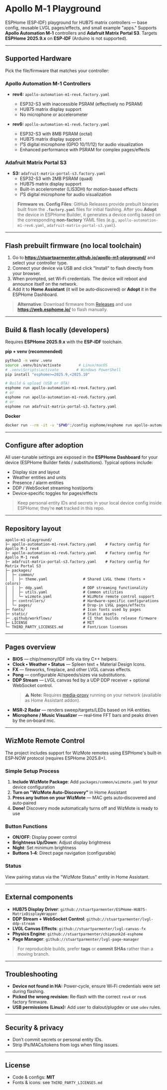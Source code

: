 # Apollo M‑1 Playground

ESPHome (ESP‑IDF) playground for HUB75 matrix controllers — base config, reusable LVGL pages/effects, and small example "apps." Supports **Apollo Automation M‑1** controllers and **Adafruit Matrix Portal S3**. Targets **ESPHome 2025.9.x** on **ESP‑IDF** (Arduino is not supported).

---

## Supported Hardware
Pick the file/firmware that matches your controller:

### Apollo Automation M‑1 Controllers
- **rev4:** `apollo-automation-m1-rev4.factory.yaml`
  - ESP32-S3 with inaccessible PSRAM (effectively no PSRAM)
  - HUB75 matrix display support
  - No microphone or accelerometer

- **rev6:** `apollo-automation-m1-rev6.factory.yaml`
  - ESP32-S3 with 8MB PSRAM (octal)
  - HUB75 matrix display support
  - I²S digital microphone (GPIO 10/11/12) for audio visualization
  - Enhanced performance with PSRAM for complex pages/effects

### Adafruit Matrix Portal S3
- **S3:** `adafruit-matrix-portal-s3.factory.yaml`
  - ESP32-S3 with 2MB PSRAM (quad)
  - HUB75 matrix display support
  - Built-in accelerometer (LIS3DH) for motion-based effects
  - I²S digital microphone for audio visualization

> **Firmware vs. Config Files**: GitHub Releases provide prebuilt binaries built from the **`.factory.yaml`** files for initial flashing. After you **Adopt** the device in ESPHome Builder, it generates a device config based on the corresponding **non-factory** YAML files (e.g., `apollo-automation-m1-rev6.yaml`, `adafruit-matrix-portal-s3.yaml`).

---

## Flash prebuilt firmware (no local toolchain)
1. Go to **https://stuartparmenter.github.io/apollo-m1-playground/** and select your controller type.
2. Connect your device via USB and click "Install" to flash directly from your browser.
3. When prompted, set Wi‑Fi credentials. The device will reboot and announce itself on the network.
4. Add it to **Home Assistant** (it will be auto‑discovered) or **Adopt** it in the ESPHome Dashboard.

> **Alternative**: Download firmware from [Releases](/stuartparmenter/apollo-m1-playground/releases) and use **https://web.esphome.io/** to flash manually.

---

## Build & flash locally (developers)
Requires **ESPHome 2025.9.x** with the **ESP‑IDF** toolchain.

**pip + venv (recommended)**
```bash
python3 -m venv .venv
source .venv/bin/activate        # Linux/macOS
# .venv\Scripts\activate        # Windows PowerShell
pip install "esphome>=2025.9,<2025.10"

# Build & upload (USB or OTA)
esphome run apollo-automation-m1-rev4.factory.yaml
# or
esphome run apollo-automation-m1-rev6.factory.yaml
# or
esphome run adafruit-matrix-portal-s3.factory.yaml
```

**Docker**
```bash
docker run --rm -it -v "$PWD":/config esphome/esphome run apollo-automation-m1-rev6.factory.yaml
```

---

## Configure after adoption
All user‑tunable settings are exposed in the **ESPHome Dashboard** for your device (ESPHome Builder fields / substitutions). Typical options include:
- Display size and layout
- Weather entities and units
- Presence / alarm entities
- DDP / WebSocket streaming host/ports
- Device‑specific toggles for pages/effects

> Keep personal entity IDs and secrets in your local device config inside ESPHome; they’re **not** tracked in this repo.

---

## Repository layout
```
apollo-m1-playground/
├─ apollo-automation-m1-rev4.factory.yaml    # Factory config for Apollo M‑1 rev4
├─ apollo-automation-m1-rev6.factory.yaml    # Factory config for Apollo M‑1 rev6
├─ adafruit-matrix-portal-s3.factory.yaml    # Factory config for Matrix Portal S3
├─ packages/
│  ├─ common/
│  │  ├─ theme.yaml                # Shared LVGL theme (fonts + colors)
│  │  ├─ ddp.yaml                  # DDP streaming functionality
│  │  ├─ utils.yaml                # Common utilities
│  │  └─ wizmote.yaml              # WizMote remote control support
│  ├─ controllers/                 # Hardware‑specific configurations
│  └─ pages/                       # Drop‑in LVGL pages/effects
├─ fonts/                          # Icon fonts used by pages
├─ static/                         # Static assets
├─ .github/workflows/              # CI that builds release firmware
├─ LICENSE                         # MIT
└─ THIRD_PARTY_LICENSES.md         # Font/icon licenses
```

---

## Pages overview
- **BIOS** — chip/memory/IDF info via tiny C++ helpers.
- **Clock • Weather • Status** — Spleen text + Material Design Icons.
- **FX** — fireworks, fireplace, and other LVGL canvas effects.
- **Pong** — configurable AI/speeds/sizes via substitutions.
- **DDP Stream** — LVGL canvas fed by a UDP DDP receiver + optional WebSocket control.
  > ⚠️ **Note:** Requires [media-proxy](https://github.com/stuartparmenter/media-proxy) running on your network (available as Home Assistant addon).
- **MSR‑2 Radar** — renders sweep/targets/LEDs based on HA entities.
- **Microphone / Music Visualizer** — real‑time FFT bars and peaks driven by the on‑board mic.

---

## WizMote Remote Control

The project includes support for WizMote remotes using ESPHome's built‑in ESP‑NOW protocol (requires ESPHome 2025.8+).

### Simple Setup Process
1. **Include WizMote Package**: Add `packages/common/wizmote.yaml` to your device configuration
2. **Turn on "WizMote Auto‑Discovery"** in Home Assistant
3. **Press any button on your WizMote** — MAC gets auto‑discovered and auto‑paired
4. **Done!** Discovery mode automatically turns off and WizMote is ready to use

### Button Functions
- **ON/OFF**: Display power control
- **Brightness Up/Down**: Adjust display brightness
- **Night**: Set minimum brightness
- **Buttons 1‑4**: Direct page navigation (configurable)

### Status
View pairing status via the "WizMote Status" entity in Home Assistant.

---

## External components
- **HUB75 Display Driver**: `github://stuartparmenter/ESPHome-HUB75-MatrixDisplayWrapper`
- **DDP Stream + WebSocket Control**: `github://stuartparmenter/lvgl-ddp-stream`
- **LVGL Canvas Effects**: `github://stuartparmenter/lvgl-canvas-fx`
- **Physics Engine**: `github://stuartparmenter/chipmunk2d-esphome`
- **Page Manager**: `github://stuartparmenter/lvgl-page-manager`

> For reproducible builds, prefer **tags** or **commit SHAs** rather than a moving branch.

---

## Troubleshooting
- **Device not found in HA:** Power‑cycle, ensure Wi‑Fi credentials were set during flashing.
- **Picked the wrong revision:** Re‑flash with the correct `rev4` or `rev6` factory firmware.
- **USB permissions (Linux):** Add user to dialout/plugdev or use `udev` rules.

---

## Security & privacy
- Don’t commit secrets or personal entity IDs.
- Strip IPs/MACs/tokens from logs when filing issues.

---

## License
- Code & configs: **MIT**
- Fonts & icons: see `THIRD_PARTY_LICENSES.md`
